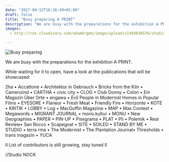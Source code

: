 ```yaml
---
date: "2017-04-12T16:26:49+02:00"
draft: false
title: "Busy preparing A PRINT"
description: "We are busy with the preparations for the exhibition A PRINT"
images:
  - http://res.cloudinary.com/adambrgmn/image/upload/v1493026576/studio-nock/poster_pa%CC%8A_va%CC%88gg_02.jpg

---
```


![Busy preparing](http://res.cloudinary.com/adambrgmn/image/upload/v1493026576/studio-nock/poster_pa%CC%8A_va%CC%88gg_02.jpg)

We are busy with the preparations for the exhibition A PRINT.

While waiting for it to open, have a look at the publications that will be showcased:
<!--more-->

2ha • Accattone • Architektur in Gebrauch • Bricks from the Kiln • Camenzind • CARTHA • civic city • CLOG • Club Donny • Colon • Ein Magazin Über Orte • engawa • Evil People in Modernist Homes in Popular Films • EYESORE • Flaneur • Fresh Meat • Friendly Fire • Horizonte • KOTE • KRITIK • LOBBY • Log • MacGuffin Magazine • MAP • Mas Context • Megawords • MIGRANT JOURNAL • mono.kultur • MONU • New Geographies • PAPER • PIN-UP • Pisegrama • PLAT • Pli • Polemik • Real Review• San Rocco • Scapegoat • SITE • SOILED • STAND BY ME • STUDIO • terra  rma • The Modernist • The Plantation Journal• Thresholds • trans magazin • YUCA

II List of contributors is still growing, stay tuned II

//Studio NOCK
